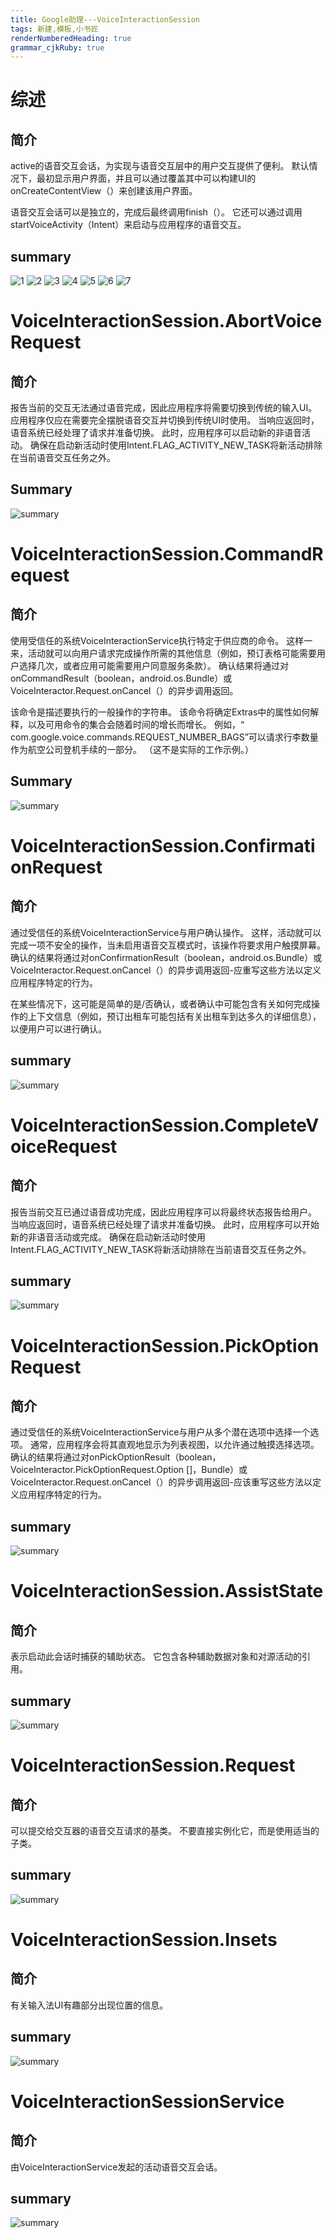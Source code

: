 ```yaml
---
title: Google助理---VoiceInteractionSession
tags: 新建,模板,小书匠
renderNumberedHeading: true
grammar_cjkRuby: true
---
```



# 综述
## 简介
active的语音交互会话，为实现与语音交互层中的用户交互提供了便利。 默认情况下，最初显示用户界面，并且可以通过覆盖其中可以构建UI的onCreateContentView（）来创建该用户界面。

语音交互会话可以是独立的，完成后最终调用finish（）。 它还可以通过调用startVoiceActivity（Intent）来启动与应用程序的语音交互。
## summary
![1](./images/1.png)
![2](./images/2.png)
![3](./images/3.png)
![4](./images/4.png)
![5](./images/5.png)
![6](./images/6.png)
![7](./images/7.png)



# VoiceInteractionSession.AbortVoiceRequest
## 简介
报告当前的交互无法通过语音完成，因此应用程序将需要切换到传统的输入UI。 应用程序仅应在需要完全摆脱语音交互并切换到传统UI时使用。 当响应返回时，语音系统已经处理了请求并准备切换。 此时，应用程序可以启动新的非语音活动。 确保在启动新活动时使用Intent.FLAG_ACTIVITY_NEW_TASK将新活动排除在当前语音交互任务之外。

## Summary
![summary](./images/summary_8.png)

# VoiceInteractionSession.CommandRequest
## 简介
使用受信任的系统VoiceInteractionService执行特定于供应商的命令。 这样一来，活动就可以向用户请求完成操作所需的其他信息（例如，预订表格可能需要用户选择几次，或者应用可能需要用户同意服务条款）。 确认结果将通过对onCommandResult（boolean，android.os.Bundle）或VoiceInteractor.Request.onCancel（）的异步调用返回。

该命令是描述要执行的一般操作的字符串。 该命令将确定Extras中的属性如何解释，以及可用命令的集合会随着时间的增长而增长。 例如，“ com.google.voice.commands.REQUEST_NUMBER_BAGS”可以请求行李数量作为航空公司登机手续的一部分。 （这不是实际的工作示例。）

## Summary
![summary](./images/summary_9.png)

# VoiceInteractionSession.ConfirmationRequest
## 简介
通过受信任的系统VoiceInteractionService与用户确认操作。 这样，活动就可以完成一项不安全的操作，当未启用语音交互模式时，该操作将要求用户触摸屏幕。 确认的结果将通过对onConfirmationResult（boolean，android.os.Bundle）或VoiceInteractor.Request.onCancel（）的异步调用返回-应重写这些方法以定义应用程序特定的行为。

在某些情况下，这可能是简单的是/否确认，或者确认中可能包含有关如何完成操作的上下文信息（例如，预订出租车可能包括有关出租车到达多久的详细信息），以便用户可以进行确认。

## summary
![summary](./images/summary_11.png)

# VoiceInteractionSession.CompleteVoiceRequest
## 简介
报告当前交互已通过语音成功完成，因此应用程序可以将最终状态报告给用户。 当响应返回时，语音系统已经处理了请求并准备切换。 此时，应用程序可以开始新的非语音活动或完成。 确保在启动新活动时使用Intent.FLAG_ACTIVITY_NEW_TASK将新活动排除在当前语音交互任务之外。

## summary
![summary](./images/summary_10.png)

# VoiceInteractionSession.PickOptionRequest
## 简介
通过受信任的系统VoiceInteractionService与用户从多个潜在选项中选择一个选项。 通常，应用程序会将其直观地显示为列表视图，以允许通过触摸选择选项。 确认的结果将通过对onPickOptionResult（boolean，VoiceInteractor.PickOptionRequest.Option []，Bundle）或VoiceInteractor.Request.onCancel（）的异步调用返回-应该重写这些方法以定义应用程序特定的行为。

## summary
![summary](./images/summary_12.png)

# VoiceInteractionSession.AssistState
## 简介
表示启动此会话时捕获的辅助状态。 它包含各种辅助数据对象和对源活动的引用。

## summary
![summary](./images/summary_14.png)

# VoiceInteractionSession.Request
## 简介
可以提交给交互器的语音交互请求的基类。 不要直接实例化它，而是使用适当的子类。

## summary
![summary](./images/summary_13.png)

# VoiceInteractionSession.Insets
## 简介
有关输入法UI有趣部分出现位置的信息。

## summary
![summary](./images/summary_15.png)


# VoiceInteractionSessionService
## 简介
由VoiceInteractionService发起的活动语音交互会话。

## summary
![summary](./images/summary_16.png)
